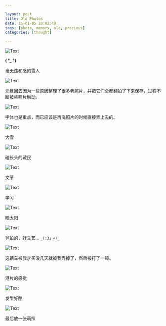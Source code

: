 ```yaml
---

layout: post
title: Old Photos
date: 15-01-05 20:02:40
tags: [phote, memory, old, precious]
categories: [thought]

---
```


![Text]({{site.url}}/assets/blog_img/2015-01-06-old-photos/IMG_9182.JPG)

**( °_ °)**

毫无违和感的雪人

<!-- more -->

![Text]({{site.url}}/assets/blog_img/2015-01-06-old-photos/IMG_9208.JPG)

元旦回去因为一些原因整理了很多老照片，并把它们全都翻拍了下来保存，过程不断被些照片触动。 

![Text]({{site.url}}/assets/blog_img/2015-01-06-old-photos/IMG_9294.JPG) 

字体也是重点，而已应该是再洗照片的时候直接弄上去的。

![Text]({{site.url}}/assets/blog_img/2015-01-06-old-photos/IMG_9307.JPG) 

大雪

![Text]({{site.url}}/assets/blog_img/2015-01-06-old-photos/IMG_9308.JPG) 

磕长头的藏民

![Text]({{site.url}}/assets/blog_img/2015-01-06-old-photos/IMG_9541.JPG) 

文革

![Text]({{site.url}}/assets/blog_img/2015-01-06-old-photos/IMG_9580.JPG) 

学习

![Text]({{site.url}}/assets/blog_img/2015-01-06-old-photos/IMG_9279.JPG)

晒太阳

![Text]({{site.url}}/assets/blog_img/2015-01-06-old-photos/IMG_9319.JPG)

爸拍的，好文艺...  `_(:3」∠)_`

![Text]({{site.url}}/assets/blog_img/2015-01-06-old-photos/IMG_9431.JPG)

这辆车被我才买没几天就被我弄掉了，然后被打了一顿。

![Text]({{site.url}}/assets/blog_img/2015-01-06-old-photos/IMG_9469.JPG) 

港片的感觉

![Text]({{site.url}}/assets/blog_img/2015-01-06-old-photos/IMG_9575.JPG) 

发型好酷

![Text]({{site.url}}/assets/blog_img/2015-01-06-old-photos/IMG_9665.JPG)

最后放一张萌照